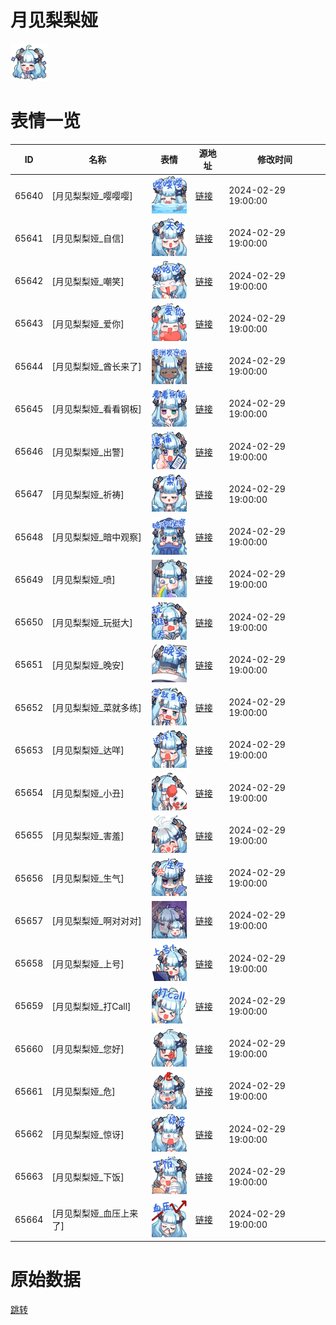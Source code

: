 # 月见梨梨娅

<img src="./cover.png" height="60" alt="cover" />

# 表情一览

|ID|名称|表情|源地址|修改时间|
|----|----|----|----|----|
|65640|[月见梨梨娅_嘤嘤嘤]|<img src="./pic/065640_%5B月见梨梨娅_嘤嘤嘤%5D.png" height="60" alt="嘤嘤嘤"/>|[链接](https://i0.hdslb.com/bfs/garb/e29bed3d9ebae9300a1ef90e5877a41b78d32cb9.png)|2024-02-29 19:00:00|
|65641|[月见梨梨娅_自信]|<img src="./pic/065641_%5B月见梨梨娅_自信%5D.png" height="60" alt="自信"/>|[链接](https://i0.hdslb.com/bfs/garb/895eb7c01180d01857a34cb01b3c39287427d8da.png)|2024-02-29 19:00:00|
|65642|[月见梨梨娅_嘲笑]|<img src="./pic/065642_%5B月见梨梨娅_嘲笑%5D.png" height="60" alt="嘲笑"/>|[链接](https://i0.hdslb.com/bfs/garb/07cf35bf3fc6c9166a3c07620c32b2bac1a4a7df.png)|2024-02-29 19:00:00|
|65643|[月见梨梨娅_爱你]|<img src="./pic/065643_%5B月见梨梨娅_爱你%5D.png" height="60" alt="爱你"/>|[链接](https://i0.hdslb.com/bfs/garb/0045c495f9ccc46c1c446cfaff2cf84b8a8a6f4f.png)|2024-02-29 19:00:00|
|65644|[月见梨梨娅_酋长来了]|<img src="./pic/065644_%5B月见梨梨娅_酋长来了%5D.png" height="60" alt="酋长来了"/>|[链接](https://i0.hdslb.com/bfs/garb/7fabb26c00e6808a592b1d7e0e1c87be5451d7ff.png)|2024-02-29 19:00:00|
|65645|[月见梨梨娅_看看钢板]|<img src="./pic/065645_%5B月见梨梨娅_看看钢板%5D.png" height="60" alt="看看钢板"/>|[链接](https://i0.hdslb.com/bfs/garb/1154afa4063da95d91cdce153f25156348ae016c.png)|2024-02-29 19:00:00|
|65646|[月见梨梨娅_出警]|<img src="./pic/065646_%5B月见梨梨娅_出警%5D.png" height="60" alt="出警"/>|[链接](https://i0.hdslb.com/bfs/garb/8af7046a72a9135a96a1a3259a754510cfc99b29.png)|2024-02-29 19:00:00|
|65647|[月见梨梨娅_祈祷]|<img src="./pic/065647_%5B月见梨梨娅_祈祷%5D.png" height="60" alt="祈祷"/>|[链接](https://i0.hdslb.com/bfs/garb/a6aa354502e0821e6af411cd9117bc9811bd5cb0.png)|2024-02-29 19:00:00|
|65648|[月见梨梨娅_暗中观察]|<img src="./pic/065648_%5B月见梨梨娅_暗中观察%5D.png" height="60" alt="暗中观察"/>|[链接](https://i0.hdslb.com/bfs/garb/73ab2aacad4e589cc8430e699ce0a7752f6af05f.png)|2024-02-29 19:00:00|
|65649|[月见梨梨娅_喷]|<img src="./pic/065649_%5B月见梨梨娅_喷%5D.png" height="60" alt="喷"/>|[链接](https://i0.hdslb.com/bfs/garb/6c8b4fa8395fe42fd8182e901c28321f3221c747.png)|2024-02-29 19:00:00|
|65650|[月见梨梨娅_玩挺大]|<img src="./pic/065650_%5B月见梨梨娅_玩挺大%5D.png" height="60" alt="玩挺大"/>|[链接](https://i0.hdslb.com/bfs/garb/38f3aec239ed4290abff9c97c6caed84b9874109.png)|2024-02-29 19:00:00|
|65651|[月见梨梨娅_晚安]|<img src="./pic/065651_%5B月见梨梨娅_晚安%5D.png" height="60" alt="晚安"/>|[链接](https://i0.hdslb.com/bfs/garb/2dc952024858af4dd0e2df0f4986f6323a8ab8a9.png)|2024-02-29 19:00:00|
|65652|[月见梨梨娅_菜就多练]|<img src="./pic/065652_%5B月见梨梨娅_菜就多练%5D.png" height="60" alt="菜就多练"/>|[链接](https://i0.hdslb.com/bfs/garb/1e41a280ead0272e9354d553af16242482f06c18.png)|2024-02-29 19:00:00|
|65653|[月见梨梨娅_达咩]|<img src="./pic/065653_%5B月见梨梨娅_达咩%5D.png" height="60" alt="达咩"/>|[链接](https://i0.hdslb.com/bfs/garb/7bba1c38ab3225c90e3fadfdea3d100994c425e8.png)|2024-02-29 19:00:00|
|65654|[月见梨梨娅_小丑]|<img src="./pic/065654_%5B月见梨梨娅_小丑%5D.png" height="60" alt="小丑"/>|[链接](https://i0.hdslb.com/bfs/garb/41afa94e68a4a26e3808dfc6f0befec1de8d7034.png)|2024-02-29 19:00:00|
|65655|[月见梨梨娅_害羞]|<img src="./pic/065655_%5B月见梨梨娅_害羞%5D.png" height="60" alt="害羞"/>|[链接](https://i0.hdslb.com/bfs/garb/1b81ec71507abe094b12f866f523413f10277945.png)|2024-02-29 19:00:00|
|65656|[月见梨梨娅_生气]|<img src="./pic/065656_%5B月见梨梨娅_生气%5D.png" height="60" alt="生气"/>|[链接](https://i0.hdslb.com/bfs/garb/e884d53c585f8861ebd2fb15fd606ec274911d46.png)|2024-02-29 19:00:00|
|65657|[月见梨梨娅_啊对对对]|<img src="./pic/065657_%5B月见梨梨娅_啊对对对%5D.png" height="60" alt="啊对对对"/>|[链接](https://i0.hdslb.com/bfs/garb/fcb9d37432d96ca5f433f294dec70c985d97b652.png)|2024-02-29 19:00:00|
|65658|[月见梨梨娅_上号]|<img src="./pic/065658_%5B月见梨梨娅_上号%5D.png" height="60" alt="上号"/>|[链接](https://i0.hdslb.com/bfs/garb/e4f92507a3823896c27bcc8d49e6cb8c99fb2ca7.png)|2024-02-29 19:00:00|
|65659|[月见梨梨娅_打Call]|<img src="./pic/065659_%5B月见梨梨娅_打Call%5D.png" height="60" alt="打Call"/>|[链接](https://i0.hdslb.com/bfs/garb/6835d0a26f8ffc0fb337ba6fd882eefaeba3e2a5.png)|2024-02-29 19:00:00|
|65660|[月见梨梨娅_您好]|<img src="./pic/065660_%5B月见梨梨娅_您好%5D.png" height="60" alt="您好"/>|[链接](https://i0.hdslb.com/bfs/garb/44f33951de9fa4c64521baf53b1bbe317eebcf15.png)|2024-02-29 19:00:00|
|65661|[月见梨梨娅_危]|<img src="./pic/065661_%5B月见梨梨娅_危%5D.png" height="60" alt="危"/>|[链接](https://i0.hdslb.com/bfs/garb/a4d73d684ea018771775aa112780e39f00323bc9.png)|2024-02-29 19:00:00|
|65662|[月见梨梨娅_惊讶]|<img src="./pic/065662_%5B月见梨梨娅_惊讶%5D.png" height="60" alt="惊讶"/>|[链接](https://i0.hdslb.com/bfs/garb/25637dcc502d86f15e52a6e78416b22b0143a5ad.png)|2024-02-29 19:00:00|
|65663|[月见梨梨娅_下饭]|<img src="./pic/065663_%5B月见梨梨娅_下饭%5D.png" height="60" alt="下饭"/>|[链接](https://i0.hdslb.com/bfs/garb/85103eab132a6c3a7bad93bf1c2cf6bbbc183203.png)|2024-02-29 19:00:00|
|65664|[月见梨梨娅_血压上来了]|<img src="./pic/065664_%5B月见梨梨娅_血压上来了%5D.png" height="60" alt="血压上来了"/>|[链接](https://i0.hdslb.com/bfs/garb/c662e46969d56de93ba884595374d73984e5967b.png)|2024-02-29 19:00:00|

# 原始数据

[跳转](./raw.json)

